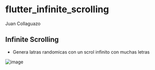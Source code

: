 # flutter_infinite_scrolling

Juan Collaguazo

## Infinite Scrolling

- Genera latras randomicas con un scrol infinito con muchas letras 

![image](https://user-images.githubusercontent.com/38759831/129467435-8695ea3e-da55-4d67-8f90-7f811adefc93.png)

